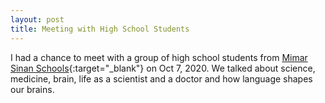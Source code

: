 ```yaml
---
layout: post
title: Meeting with High School Students
---
```


I had a chance to meet with a group of high school students from [Mimar Sinan Schools](https://www.linkedin.com/posts/mimar-sinan-e%C4%9Fitim-kurumlari-459aa3169_gelecegibirliktesekillendirelim-mimarsinankolej-activity-6716987174685949952-SAXJ){:target="_blank"} on Oct 7, 2020. We talked about science, medicine, brain, life as a scientist and a doctor and how language shapes our brains. 